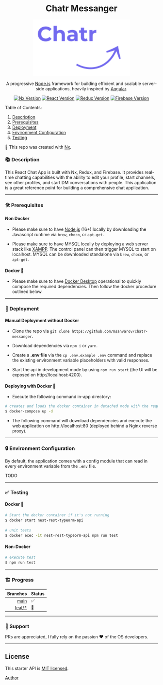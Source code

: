 <h1 align="center">Chatr Messanger</h1>

<p align="center">
  <a href="https://react-chatr.web.app/login" target="blank"><img src="src/assets/logo-dark.png" width="320" alt="Chatr Logo" /></a>
</p>

<p align="center">A progressive <a href="http://nodejs.org" target="blank">Node.js</a> framework for building efficient and scalable server-side applications, heavily inspired by <a href="https://angular.io" target="blank">Angular</a>.</p>

<p align="center">
  <a href="https://nx.dev/" target="blank"><img src="https://img.shields.io/badge/Nx-13.1.2-blue" alt="Nx Version" /></a>
  <a href="https://reactjs.org/" target="blank"><img src="https://img.shields.io/badge/React-17.0.2-blue" alt="React Version" /></a>
  <a href="https://redux.js.org/" target="blank"><img src="https://img.shields.io/badge/Redux-4.1.2-blue" alt="Redux Version" /></a>
  <a href="https://firebase.google.com/" target="blank"><img src="https://img.shields.io/badge/Firebase-9.6.3-orange" alt="Firebase Version" /></a>
</p>

Table of Contents:

1. [Description](#-description)
2. [Prerequisites](#%EF%B8%8F-prerequisites)
3. [Deployment](#-deployment)
4. [Environment Configuration](#-environment-configuration)
5. [Testing](#-testing)

🔎 This repo was created with [Nx](https://nx.dev/).

### 📚 Description

This React Chat App is built with Nx, Redux, and Firebase. It provides real-time chatting capabilities with the ability to edit your profile, start channels, see other profiles, and start DM conversations with people. This application is a great reference point for building a comprehensive chat application.

---

### 🛠️ Prerequisites

#### Non Docker

- Please make sure to have [Node.js](https://nodejs.org/en/download/) (16+) locally by downloading the Javascript runtime via `brew`, `choco`, or `apt-get`.

- Please make sure to have MYSQL locally by deploying a web server stack like [XAMPP](https://www.apachefriends.org/). The control panel can then trigger MYSQL to start on localhost. MYSQL can be downloaded standalone via `brew`, `choco`, or `apt-get`.

#### Docker 🐳

- Please make sure to have [Docker Desktop](https://www.docker.com/products/docker-desktop/) operational to quickly compose the required dependencies. Then follow the docker procedure outlined below.

---

### 🚀 Deployment

#### Manual Deployment without Docker

- Clone the repo via `git clone https://github.com/msanvarov/chatr-messanger`.

- Download dependencies via `npm i` or `yarn`.

- Create a **.env file** via the `cp .env.example .env` command and replace the existing environment variable placeholders with valid responses.

- Start the api in development mode by using `npm run start` (the UI will be exposed on http://localhost:4200).

#### Deploying with Docker 🐳

- Execute the following command in-app directory:

```bash
# creates and loads the docker container in detached mode with the required configuration
$ docker-compose up -d
```

- The following command will download dependencies and execute the web application on http://localhost:80 (deployed behind a Nginx reverse proxy).

---

### 🔒 Environment Configuration

By default, the application comes with a config module that can read in every environment variable from the `.env` file.

TODO

---

### ✅ Testing

#### Docker 🐳

```bash
# Start the docker container if it's not running
$ docker start nest-rest-typeorm-api

# unit tests
$ docker exec -it nest-rest-typeorm-api npm run test

```

#### Non-Docker

```bash
# execute test
$ npm run test
```

---

### 🏗️ Progress

|                                                         Branches | Status |
| ---------------------------------------------------------------: | :----- |
|             [main](https://github.com/msanvarov/chatr-messanger) | ✅     |
| [feat/\*](https://github.com/msanvarov/chatr-messanger/branches) | 🚧     |

<!-- > Remark: This template was employed to create a [Real World example app](https://github.com/gothinkster/realworld) on [Github](). -->

---

### 👥 Support

PRs are appreciated, I fully rely on the passion ❤️ of the OS developers.

---

## License

This starter API is [MIT licensed](LICENSE).

[Author](https://sal-anvarov.tech/)
